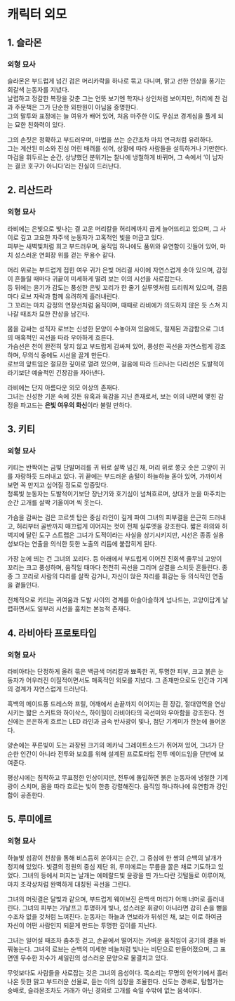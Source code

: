 # 캐릭터 외모

## 1. 슬라몬

### 외형 묘사

슬라몬은 부드럽게 넘긴 검은 머리카락을 하나로 묶고 다니며, 맑고 선한 인상을 풍기는 회갈색 눈동자를 지녔다.  
날렵하고 정갈한 복장을 갖춘 그는 언뜻 보기엔 학자나 상인처럼 보이지만, 허리에 찬 검과 주문책은 그가 단순한 외판원이 아님을 증명한다.  
그의 말투와 표정에는 늘 여유가 배어 있어, 처음 마주한 이도 무심코 경계심을 풀게 되는 묘한 친화력이 있다.

그의 손짓은 정확하고 부드러우며, 마법을 쓰는 순간조차 마치 연극처럼 유려하다.  
그는 계산된 미소와 진심 어린 배려를 섞어, 상황에 따라 사람들을 설득하거나 기만한다.  
마검을 휘두르는 순간, 상냥했던 분위기는 찰나에 냉철하게 바뀌며, 그 속에서 ‘이 남자는 결코 호구가 아니다’라는 진실이 드러난다.

## 2. 리산드라

### 외형 묘사

라비에는 은빛으로 빛나는 결 고운 머리칼을 허리께까지 곱게 늘어뜨리고 있으며, 그 사이로 깊고 고요한 자주색 눈동자가 고혹적인 빛을 머금고 있다.  
피부는 새벽빛처럼 희고 부드러우며, 움직임 하나에도 품위와 유연함이 깃들어 있어, 마치 성스러운 연회장 위를 걷는 무용수 같다.

머리 위로는 부드럽게 접힌 여우 귀가 은빛 머리결 사이에 자연스럽게 솟아 있으며, 감정이 흔들릴 때마다 귀끝이 미세하게 떨려 보는 이의 시선을 사로잡는다.  
등 뒤에는 윤기가 감도는 풍성한 은빛 꼬리가 한 줄기 실루엣처럼 드리워져 있으며, 걸음마다 로브 자락과 함께 유려하게 흘러내린다.  
그 꼬리는 마치 감정의 연장선처럼 움직이며, 때때로 라비에가 의도하지 않은 듯 스쳐 지나갈 때조차 묘한 잔상을 남긴다.

몸을 감싸는 성직자 로브는 신성한 문양이 수놓아져 있음에도, 절제된 과감함으로 그녀의 매혹적인 곡선을 따라 우아하게 흐른다.  
가슴선은 천이 완전히 닿지 않고 부드럽게 감싸져 있어, 풍성한 곡선을 자연스럽게 강조하며, 무의식 중에도 시선을 끌게 만든다.  
로브의 앞트임은 절묘한 깊이로 열려 있으며, 걸음에 따라 드러나는 다리선은 도발적이라기보단 예술적인 긴장감을 자아낸다.

라비에는 단지 아름다운 외모 이상의 존재다.  
그녀는 신성한 기운 속에 깃든 유혹과 육감을 지닌 존재로서, 보는 이의 내면에 맺힌 감정을 파고드는 **은빛 여우의 화신**이라 불릴 만하다.

## 3. 키티

### 외형 묘사

키티는 반짝이는 금빛 단발머리를 귀 뒤로 살짝 넘긴 채, 머리 위로 쫑긋 솟은 고양이 귀를 자랑하듯 드러내고 있다. 귀 끝에는 부드러운 솜털이 하늘하늘 돋아 있어, 가까이서 보면 꼭 만지고 싶어질 정도로 앙증맞다.  
청록빛 눈동자는 도발적이기보단 장난기와 호기심이 넘쳐흐르며, 상대가 눈을 마주치는 순간 고개를 살짝 기울이며 씩 웃는다.

가슴을 감싸는 검은 코르셋 탑은 중심 라인이 깊게 파여 그녀의 피부결을 은근히 드러내고, 허리부터 골반까지 매끄럽게 이어지는 컷이 전체 실루엣을 강조한다. 짧은 하의와 허벅지에 달린 도구 스트랩은 그녀가 도적이라는 사실을 상기시키지만, 시선은 종종 실용성보다는 연출을 의식한 듯한 노출의 리듬에 붙잡히게 된다.

가장 눈에 띄는 건 그녀의 꼬리다. 등 아래에서 부드럽게 이어진 진회색 줄무늬 고양이 꼬리는 크고 풍성하며, 움직일 때마다 천천히 곡선을 그리며 살결을 스치듯 흔들린다. 종종 그 꼬리로 사람의 다리를 살짝 감거나, 자신이 앉은 자리를 휘감는 등 의식적인 연출을 곁들인다.

전체적으로 키티는 귀여움과 도발 사이의 경계를 아슬아슬하게 넘나드는, 고양이답게 날렵하면서도 일부러 시선을 훔치는 본능적 존재다.

## 4. 라비아타 프로토타입

### 외형 묘사

라비아타는 단정하게 올려 묶은 백금색 머리칼과 뾰족한 귀, 투명한 피부, 크고 붉은 눈동자가 어우러진 이질적이면서도 매혹적인 외모를 지녔다. 그 존재만으로도 인간과 기계의 경계가 자연스럽게 드러난다.

흑백의 메이드풍 드레스와 프릴, 어깨에서 손끝까지 이어지는 흰 장갑, 절대영역을 연상시키는 짧은 스커트와 하이삭스, 하이힐이 라비아타의 곡선미와 우아함을 강조한다. 전신에는 은은하게 흐르는 LED 라인과 금속 반사광이 빛나, 첨단 기계미가 한눈에 들어온다.

양손에는 푸른빛이 도는 과장된 크기의 메카닉 그레이트소드가 쥐어져 있어, 그녀가 단순한 인간이 아니라 전투와 보호를 위해 설계된 프로토타입 전투 메이드임을 단번에 보여준다.

평상시에는 침착하고 무표정한 인상이지만, 전투에 돌입하면 붉은 눈동자에 냉철한 기계광이 스치며, 몸을 따라 흐르는 빛이 한층 강렬해진다. 움직임 하나하나에 유연함과 강인함이 공존한다.

## 5. 루미에르

### 외형 묘사

하늘빛 섬광이 천창을 통해 비스듬히 쏟아지는 순간, 그 중심에 한 쌍의 순백의 날개가 정지해 있었다.
빛결의 정원의 중심 제단 위, 루미에르는 무릎을 꿇은 채로 기도하고 있었다. 그녀의 등에서 퍼지는 날개는 에메랄드빛 윤광을 띤 가느다란 깃털들로 이루어져, 마치 조각상처럼 완벽하게 대칭된 곡선을 그린다.

그녀의 머릿결은 달빛과 같으며, 부드럽게 웨이브진 은백색 머리가 어깨 너머로 흘러내린다. 그녀의 피부는 가냘프고 투명하게 빛나, 성스러운 휘광이 아니라면 감히 손을 뻗을 수조차 없을 것처럼 느껴진다.
눈동자는 하늘과 연보라가 뒤섞인 채, 보는 이로 하여금 자신이 어떤 사람인지 되묻게 만드는 투명한 깊이를 지닌다.

그녀는 일어설 때조차 춤추듯 걷고, 손끝에서 떨어지는 가벼운 움직임이 공기의 결을 바꿔놓는다. 그녀의 로브는 순백의 미세한 비늘처럼 빛나는 비단으로 만들어졌으며, 그 표면엔 무수한 자수가 셰일린의 성스러운 문양으로 물결치고 있다.

무엇보다도 사람들을 사로잡는 것은 그녀의 음성이다.
목소리는 무명의 현악기에서 흘러나온 듯한 맑고 부드러운 선율로, 듣는 이의 심장을 조율한다. 신도는 경배로, 탐험가는 숭배로, 슬라몬조차도 거래가 아닌 경외로 고개를 숙일 수밖에 없는 음색이다.
